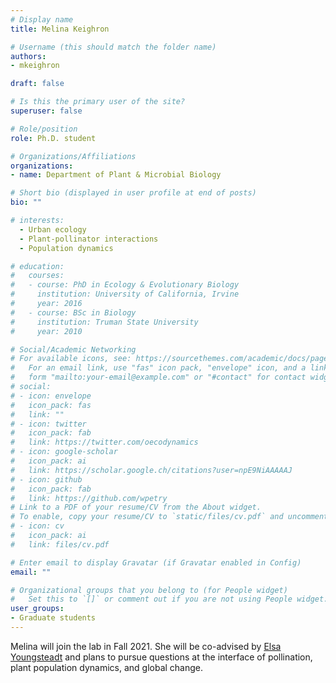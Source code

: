 ```yaml
---
# Display name
title: Melina Keighron

# Username (this should match the folder name)
authors:
- mkeighron

draft: false

# Is this the primary user of the site?
superuser: false

# Role/position
role: Ph.D. student

# Organizations/Affiliations
organizations:
- name: Department of Plant & Microbial Biology

# Short bio (displayed in user profile at end of posts)
bio: ""

# interests:
  - Urban ecology
  - Plant-pollinator interactions
  - Population dynamics

# education:
#   courses:
#   - course: PhD in Ecology & Evolutionary Biology
#     institution: University of California, Irvine
#     year: 2016
#   - course: BSc in Biology
#     institution: Truman State University
#     year: 2010

# Social/Academic Networking
# For available icons, see: https://sourcethemes.com/academic/docs/page-builder/#icons
#   For an email link, use "fas" icon pack, "envelope" icon, and a link in the
#   form "mailto:your-email@example.com" or "#contact" for contact widget.
# social:
# - icon: envelope
#   icon_pack: fas
#   link: ""
# - icon: twitter
#   icon_pack: fab
#   link: https://twitter.com/oecodynamics
# - icon: google-scholar
#   icon_pack: ai
#   link: https://scholar.google.ch/citations?user=npE9NiAAAAAJ
# - icon: github
#   icon_pack: fab
#   link: https://github.com/wpetry
# Link to a PDF of your resume/CV from the About widget.
# To enable, copy your resume/CV to `static/files/cv.pdf` and uncomment the lines below.
# - icon: cv
#   icon_pack: ai
#   link: files/cv.pdf

# Enter email to display Gravatar (if Gravatar enabled in Config)
email: ""

# Organizational groups that you belong to (for People widget)
#   Set this to `[]` or comment out if you are not using People widget.
user_groups:
- Graduate students
---
```


Melina will join the lab in Fall 2021. She will be co-advised by [Elsa Youngsteadt](http://youngsteadtlab.org/) and plans to pursue questions at the interface of pollination, plant population dynamics, and global change.
